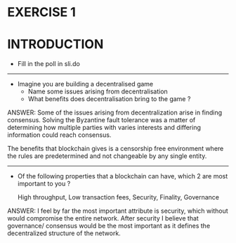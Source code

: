 # EXERCISE 1

# INTRODUCTION

- Fill in the poll in sli.do

--- 

- Imagine you are building a decentralised game
    - Name some issues arising from decentralisation
    - What benefits does decentralisation bring to the game ?


ANSWER:
Some of the issues arising from decentralization arise in finding consensus. Solving the Byzantine fault tolerance was a matter of determining how multiple parties with varies interests and differing information could reach consensus. 

The benefits that blockchain gives is a censorship free environment where the rules are predetermined and not changeable by any single entity. 

---


- Of the following properties that a blockchain can have, which 2 are most important to you ?

    High throughput, 
    Low transaction fees, 
    Security, 
    Finality, 
    Governance


ANSWER:
I feel by far the most important attribute is security, which without would compromise the entire network. After security I believe that governance/ consensus would be the most important as it defines the decentralized structure of the network. 